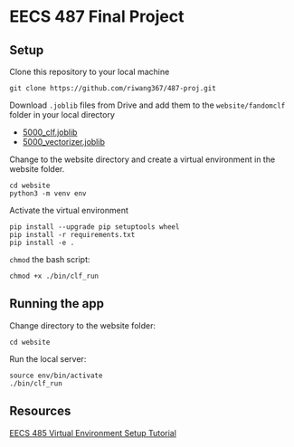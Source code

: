 # EECS 487 Final Project

## Setup
Clone this repository to your local machine

	git clone https://github.com/riwang367/487-proj.git

Download `.joblib` files from Drive and add them to the `website/fandomclf` folder in your local directory
	
- [5000_clf.joblib](https://drive.google.com/file/d/18lQkaqY-lx6X8VQq_wJCOtctwXa4aPI6/view?usp=drive_link)
- [5000_vectorizer.joblib](https://drive.google.com/file/d/1kRNJc0QzxHYENE_MZafw7rJSHLEmRgfM/view?usp=drive_link)

Change to the website directory and create a virtual environment in the website folder.
   
    cd website
    python3 -m venv env

Activate the virtual environment

    pip install --upgrade pip setuptools wheel
    pip install -r requirements.txt
    pip install -e .

`chmod` the bash script:

    chmod +x ./bin/clf_run

## Running the app
Change directory to the website folder:
	
 	cd website

Run the local server:

	source env/bin/activate
    ./bin/clf_run
    

## Resources
[EECS 485 Virtual Environment Setup Tutorial](https://eecs485staff.github.io/p1-insta485-static/setup_virtual_env.html)
